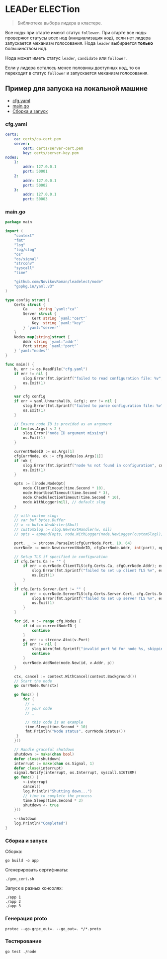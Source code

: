 # LEADer ELECTion

> Библиотека выбора лидера в кластере.

Все ноды при старте имеют статус `follower`.
При старте все ноды проверяют статусы всех нод (инициализация нод),
если нет лидера запускается механизм голосования.
Нода `leader` выбирается **только** большинством нод.

Нода может иметь статус `leader`, `candidate` или `follower`.

Если у лидера осталось менее половины доступных нод, то он переходит в статус `follower`
и запускается механизм голосования.

## Пример для запуска на локальной машине

- [cfg.yaml](#cfgyaml)
- [main.go](#maingo)
- [Сборка и запуск](#сборка-и-запуск)

### cfg.yaml

```yaml
certs:
    ca: certs/ca-cert.pem
    server:
        cert: certs/server-cert.pem
        key: certs/server-key.pem
nodes:
    1:
        addr: 127.0.0.1
        port: 50001
    2:
        addr: 127.0.0.1
        port: 50002
    3:
        addr: 127.0.0.1
        port: 50003
```

### main.go

```go
package main

import (
    "context"
    "fmt"
    "log"
    "log/slog"
    "os"
    "os/signal"
    "strconv"
    "syscall"
    "time"

    "github.com/NovikovRoman/leadelect/node"
    "gopkg.in/yaml.v3"
)

type config struct {
    Certs struct {
        Ca     string `yaml:"ca"`
        Server struct {
            Cert string `yaml:"cert"`
            Key  string `yaml:"key"`
        } `yaml:"server"`
    }
    Nodes map[string]struct {
        Addr string `yaml:"addr"`
        Port string `yaml:"port"`
    } `yaml:"nodes"`
}

func main() {
    b, err := os.ReadFile("cfg.yaml")
    if err != nil {
        slog.Error(fmt.Sprintf("failed to read configuration file: %v", err))
        os.Exit(1)
    }

    var cfg config
    if err = yaml.Unmarshal(b, &cfg); err != nil {
        slog.Error(fmt.Sprintf("failed to parse configuration file: %v", err))
        os.Exit(1)
    }

    // Ensure node ID is provided as an argument
    if len(os.Args) < 2 {
        slog.Error("node ID argument missing")
        os.Exit(1)
    }

    currentNodeID := os.Args[1]
    cfgCurrNode, ok := cfg.Nodes[os.Args[1]]
    if !ok {
        slog.Error(fmt.Sprintf("node %s not found in configuration", currentNodeID))
        os.Exit(1)
    }

    opts := []node.NodeOpt{
        node.ClientTimeout(time.Second * 10),
        node.HeartbeatTimeout(time.Second * 3),
        node.CheckElectionTimeout(time.Second * 10),
        node.WithLogger(nil), // default slog
    }

    // with custom slog:
    // var buf bytes.Buffer
    // w := bufio.NewWriter(&buf)
    // customSlog := slog.NewTextHandler(w, nil)
    // opts = append(opts, node.WithLogger(node.NewLogger(customSlog)))

    port, _ := strconv.ParseInt(cfgCurrNode.Port, 10, 64)
    currNode := node.New(currentNodeID, cfgCurrNode.Addr, int(port), opts...)

    // Setup TLS if specified in configuration
    if cfg.Certs.Ca != "" {
        if err = currNode.ClientTLS(cfg.Certs.Ca, cfgCurrNode.Addr); err != nil {
            slog.Error(fmt.Sprintf("failed to set up client TLS %v", err))
            os.Exit(1)
        }
    }
    if cfg.Certs.Server.Cert != "" {
        if err = currNode.ServerTLS(cfg.Certs.Server.Cert, cfg.Certs.Server.Key); err != nil {
            slog.Error(fmt.Sprintf("failed to set up server TLS %v", err))
            os.Exit(1)
        }
    }

    for id, v := range cfg.Nodes {
        if id == currentNodeID {
            continue
        }
        p, err := strconv.Atoi(v.Port)
        if err != nil {
            slog.Warn(fmt.Sprintf("invalid port %d for node %s, skipping", p, id))
            continue
        }
        currNode.AddNode(node.New(id, v.Addr, p))
    }

    ctx, cancel := context.WithCancel(context.Background())
    // Start the node
    go currNode.Run(ctx)

    go func() {
        for {
         // …
         // your code
         // …

         // this code is an example
         time.Sleep(time.Second * 10)
         fmt.Println("Node status", currNode.Status())
     }
    }()

    // Handle graceful shutdown
    shutdown := make(chan bool)
    defer close(shutdown)
    interrupt := make(chan os.Signal, 1)
    defer close(interrupt)
    signal.Notify(interrupt, os.Interrupt, syscall.SIGTERM)
    go func() {
        <-interrupt
        cancel()
        log.Println("Shutting down...")
        // time to complete the process
        time.Sleep(time.Second * 3)
        shutdown <- true
    }()

    <-shutdown
    log.Println("Completed")
}
```

### Сборка и запуск

Сборка:

```shell
go build -o app
```

Сгенерировать сертификаты:

```shell
./gen_cert.sh
```

Запуск в разных консолях:

```shell
./app 1
./app 2
./app 3
```

### Генерация proto

```shell
protoc --go-grpc_out=. --go_out=. */*.proto
```

### Тестирование

```shell
go test ./node
```
